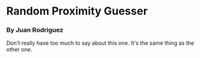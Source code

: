 # Random Proximity Guesser
### By Juan Rodriguez

Don't really have too much to say about this one. It's the same thing as the other one.